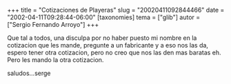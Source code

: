 +++
title = "Cotizaciones de Playeras"
slug = "20020411092844466"
date = "2002-04-11T09:28:44-06:00"
[taxonomies]
tema = ["glib"]
autor = ["Sergio Fernando Arroyo"]
+++

Que tal a todos, una disculpa por no haber puesto mi nombre en la
cotizacion que les mande, pregunte a un fabricante y a eso nos las da,
espero tener otra cotizacion, pero no creo que nos las den mas baratas
eh. Pero les mando la otra cotizacion.

saludos...serge

